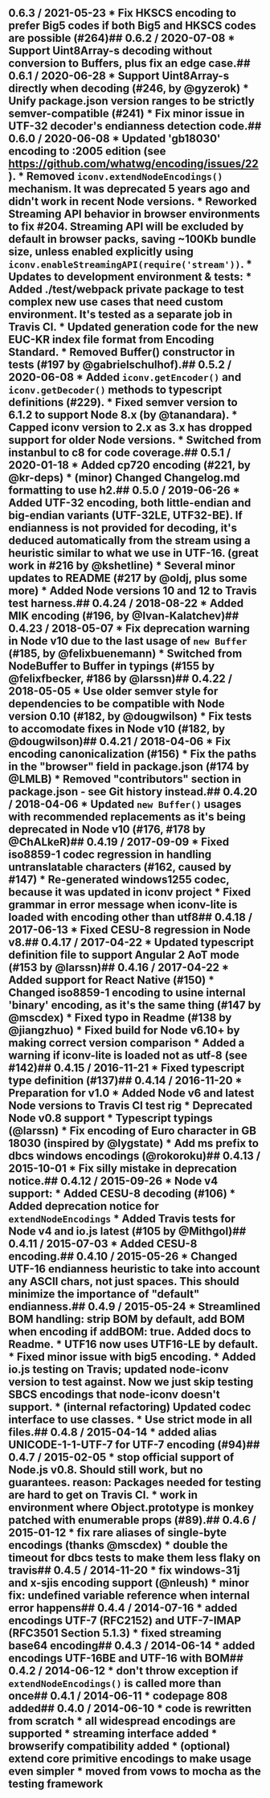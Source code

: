 ## 0.6.3 / 2021-05-23  * Fix HKSCS encoding to prefer Big5 codes if both Big5 and HKSCS codes are possible (#264)## 0.6.2 / 2020-07-08  * Support Uint8Array-s decoding without conversion to Buffers, plus fix an edge case.## 0.6.1 / 2020-06-28  * Support Uint8Array-s directly when decoding (#246, by @gyzerok)  * Unify package.json version ranges to be strictly semver-compatible (#241)  * Fix minor issue in UTF-32 decoder's endianness detection code.## 0.6.0 / 2020-06-08  * Updated 'gb18030' encoding to :2005 edition (see https://github.com/whatwg/encoding/issues/22).  * Removed `iconv.extendNodeEncodings()` mechanism. It was deprecated 5 years ago and didn't work    in recent Node versions.  * Reworked Streaming API behavior in browser environments to fix #204. Streaming API will be    excluded by default in browser packs, saving ~100Kb bundle size, unless enabled explicitly using    `iconv.enableStreamingAPI(require('stream'))`.  * Updates to development environment & tests:    * Added ./test/webpack private package to test complex new use cases that need custom environment.      It's tested as a separate job in Travis CI.    * Updated generation code for the new EUC-KR index file format from Encoding Standard.    * Removed Buffer() constructor in tests (#197 by @gabrielschulhof).## 0.5.2 / 2020-06-08  * Added `iconv.getEncoder()` and `iconv.getDecoder()` methods to typescript definitions (#229).  * Fixed semver version to 6.1.2 to support Node 8.x (by @tanandara).  * Capped iconv version to 2.x as 3.x has dropped support for older Node versions.  * Switched from instanbul to c8 for code coverage.## 0.5.1 / 2020-01-18  * Added cp720 encoding (#221, by @kr-deps)  * (minor) Changed Changelog.md formatting to use h2.## 0.5.0 / 2019-06-26  * Added UTF-32 encoding, both little-endian and big-endian variants (UTF-32LE, UTF32-BE). If endianness    is not provided for decoding, it's deduced automatically from the stream using a heuristic similar to    what we use in UTF-16. (great work in #216 by @kshetline)  * Several minor updates to README (#217 by @oldj, plus some more)  * Added Node versions 10 and 12 to Travis test harness.## 0.4.24 / 2018-08-22  * Added MIK encoding (#196, by @Ivan-Kalatchev)## 0.4.23 / 2018-05-07  * Fix deprecation warning in Node v10 due to the last usage of `new Buffer` (#185, by @felixbuenemann)  * Switched from NodeBuffer to Buffer in typings (#155 by @felixfbecker, #186 by @larssn)## 0.4.22 / 2018-05-05  * Use older semver style for dependencies to be compatible with Node version 0.10 (#182, by @dougwilson)  * Fix tests to accomodate fixes in Node v10 (#182, by @dougwilson)## 0.4.21 / 2018-04-06  * Fix encoding canonicalization (#156)  * Fix the paths in the "browser" field in package.json (#174 by @LMLB)  * Removed "contributors" section in package.json - see Git history instead.## 0.4.20 / 2018-04-06  * Updated `new Buffer()` usages with recommended replacements as it's being deprecated in Node v10 (#176, #178 by @ChALkeR)## 0.4.19 / 2017-09-09  * Fixed iso8859-1 codec regression in handling untranslatable characters (#162, caused by #147)  * Re-generated windows1255 codec, because it was updated in iconv project  * Fixed grammar in error message when iconv-lite is loaded with encoding other than utf8## 0.4.18 / 2017-06-13  * Fixed CESU-8 regression in Node v8.## 0.4.17 / 2017-04-22 * Updated typescript definition file to support Angular 2 AoT mode (#153 by @larssn)## 0.4.16 / 2017-04-22 * Added support for React Native (#150) * Changed iso8859-1 encoding to usine internal 'binary' encoding, as it's the same thing (#147 by @mscdex) * Fixed typo in Readme (#138 by @jiangzhuo) * Fixed build for Node v6.10+ by making correct version comparison * Added a warning if iconv-lite is loaded not as utf-8 (see #142)## 0.4.15 / 2016-11-21 * Fixed typescript type definition (#137)## 0.4.14 / 2016-11-20 * Preparation for v1.0 * Added Node v6 and latest Node versions to Travis CI test rig * Deprecated Node v0.8 support * Typescript typings (@larssn) * Fix encoding of Euro character in GB 18030 (inspired by @lygstate) * Add ms prefix to dbcs windows encodings (@rokoroku)## 0.4.13 / 2015-10-01 * Fix silly mistake in deprecation notice.## 0.4.12 / 2015-09-26 * Node v4 support:   * Added CESU-8 decoding (#106)   * Added deprecation notice for `extendNodeEncodings`   * Added Travis tests for Node v4 and io.js latest (#105 by @Mithgol)## 0.4.11 / 2015-07-03 * Added CESU-8 encoding.## 0.4.10 / 2015-05-26 * Changed UTF-16 endianness heuristic to take into account any ASCII chars, not   just spaces. This should minimize the importance of "default" endianness.## 0.4.9 / 2015-05-24 * Streamlined BOM handling: strip BOM by default, add BOM when encoding if   addBOM: true. Added docs to Readme. * UTF16 now uses UTF16-LE by default. * Fixed minor issue with big5 encoding. * Added io.js testing on Travis; updated node-iconv version to test against.   Now we just skip testing SBCS encodings that node-iconv doesn't support. * (internal refactoring) Updated codec interface to use classes. * Use strict mode in all files.## 0.4.8 / 2015-04-14 * added alias UNICODE-1-1-UTF-7 for UTF-7 encoding (#94)## 0.4.7 / 2015-02-05 * stop official support of Node.js v0.8. Should still work, but no guarantees.   reason: Packages needed for testing are hard to get on Travis CI. * work in environment where Object.prototype is monkey patched with enumerable   props (#89).## 0.4.6 / 2015-01-12 * fix rare aliases of single-byte encodings (thanks @mscdex) * double the timeout for dbcs tests to make them less flaky on travis## 0.4.5 / 2014-11-20 * fix windows-31j and x-sjis encoding support (@nleush) * minor fix: undefined variable reference when internal error happens## 0.4.4 / 2014-07-16 * added encodings UTF-7 (RFC2152) and UTF-7-IMAP (RFC3501 Section 5.1.3) * fixed streaming base64 encoding## 0.4.3 / 2014-06-14 * added encodings UTF-16BE and UTF-16 with BOM## 0.4.2 / 2014-06-12 * don't throw exception if `extendNodeEncodings()` is called more than once## 0.4.1 / 2014-06-11 * codepage 808 added## 0.4.0 / 2014-06-10 * code is rewritten from scratch * all widespread encodings are supported * streaming interface added * browserify compatibility added * (optional) extend core primitive encodings to make usage even simpler * moved from vows to mocha as the testing framework
